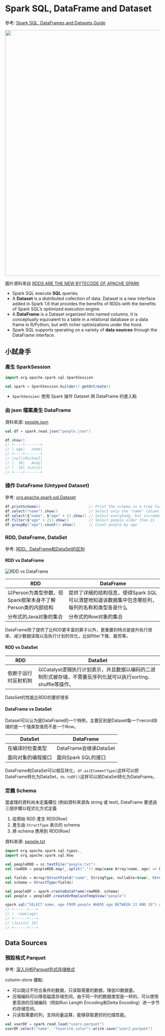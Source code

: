 # Spark SQL, DataFrame and Dataset

參考: [Spark SQL, DataFrames and Datasets Guide](http://spark.apache.org/docs/latest/sql-programming-guide.html)


<img src="https://ogirardot.files.wordpress.com/2015/05/future-of-spark.png" width="800">

圖片資料來自 [RDDS ARE THE NEW BYTECODE OF APACHE SPARK](https://ogirardot.wordpress.com/2015/05/29/rdds-are-the-new-bytecode-of-apache-spark/)

- Spark SQL execute **SQL** queries.
- A **Dataset** is a distributed collection of data. Dataset is a new interface added in Spark 1.6 that provides the benefits of RDDs with the benefits of Spark SQL’s optimized execution engine.
- A **DataFrame** is a Dataset organized into named columns. It is conceptually equivalent to a table in a relational database or a data frame in R/Python, but with richer optimizations under the hood.
- Spark SQL supports operating on a variety of **data sources** through the DataFrame interface.

## 小試身手

### 產生 SparkSession

```scala
import org.apache.spark.sql.SparkSession

val spark = SparkSession.builder().getOrCreate()
```
- `SparkSession`: 使用 Spark 操作 Dataset 與 DataFrame 的進入點

### 由 json 檔案產生 DataFrame
資料來源: [people.json](https://github.com/apache/spark/blob/master/examples/src/main/resources/people.json)

```scala
val df = spark.read.json("people.json")

df.show()
// +----+-------+
// | age|   name|
// +----+-------+
// |null|Michael|
// |  30|   Andy|
// |  19| Justin|
// +----+-------+
```

### 操作 DataFrame (Untyped Dataset)
參考: [org.apache.spark.sql.Dataset](http://spark.apache.org/docs/latest/api/scala/index.html#org.apache.spark.sql.Dataset)

```scala
df.printSchema()                      // Print the schema in a tree format
df.select("name").show()              // Select only the "name" column
df.select($"name", $"age" + 1).show() // Select everybody, but increment the age by 1
df.filter($"age" > 21).show()         // Select people older than 21
df.groupBy("age").count().show()      // Count people by age
```

### RDD, DataFrame, DataSet
參考: [RDD、DataFrame和DataSet的区别](http://www.jianshu.com/p/c0181667daa0)

#### RDD vs DataFrame
![RDD vs DataFrame](https://raw.githubusercontent.com/jacksu/utils4s/master/spark-knowledge/images/rdd-dataframe-dataset/rdd-dataframe.png)

RDD | DataFrame
----|----------
以Person为类型参数，但Spark框架本身不了解Person类的内部结构 | 提供了详细的结构信息，使得Spark SQL可以清楚地知道该数据集中包含哪些列，每列的名称和类型各是什么
分布式的Java对象的集合 | 分布式的Row对象的集合

DataFrame除了提供了比RDD更丰富的算子以外，更重要的特点是提升执行效率、减少数据读取以及执行计划的优化，比如filter下推、裁剪等。

#### RDD vs DataSet
RDD | DataSet
----|--------
依赖于运行时反射机制 | 以Catalyst逻辑执行计划表示，并且数据以编码的二进制形式被存储，不需要反序列化就可以执行sorting、shuffle等操作。

DataSet的性能比RDD的要好很多

#### DataFrame vs DataSet
Dataset可以认为是DataFrame的一个特例，主要区别是Dataset每一个record存储的是一个强类型值而不是一个Row。

DataSet | DataFrame
--------|-----------
在编译时检查类型 | DataFrame会继承DataSet
面向对象的编程接口 | 面向Spark SQL的接口

DataFrame和DataSet可以相互转化，`df.as[ElementType]`这样可以把DataFrame转化为DataSet，`ds.toDF()`这样可以把DataSet转化为DataFrame。

### 定義 Schema
當處理的資料尚未定義欄位 (例如資料來源為 string 或 text), DataFrame 要透過三個步驟以程式化方式定義

1. 從原始 RDD 產生 RDD[Row]
2. 產生由 `StructType` 表示的 schema 
3. 將 schema 應用到 RDD[Row]

資料來源: [people.txt](https://github.com/apache/spark/blob/master/examples/src/main/resources/people.txt)

```scala
import org.apache.spark.sql.types._
import org.apache.spark.sql.Row

val peopleRDD = sc.textFile("people.txt")
val rowRDD = peopleRDD.map(_.split(",")).map{case Array(name, age) => Row(name, age.trim.toInt)}

val fields = Array(StructField("name", StringType, nullable=true), StructField("age", IntegerType, nullable=true))
val schema = StructType(fields)

val peopleDF = spark.createDataFrame(rowRDD, schema)
val people = peopleDF.createOrReplaceTempView("people")

spark.sql("SELECT name, age FROM people WHERE age BETWEEN 13 AND 19").show()
// +------+---+
// |  name|age|
// +------+---+
// |Justin| 19|
// +------+---+
```

## Data Sources

### 預設格式 Parquet
參考: [深入分析Parquet列式存储格式](http://www.infoq.com/cn/articles/in-depth-analysis-of-parquet-column-storage-format)

column-store 優點:
- 可以跳过不符合条件的数据，只读取需要的数据，降低IO数据量。
- 压缩编码可以降低磁盘存储空间。由于同一列的数据类型是一样的，可以使用更高效的压缩编码（例如Run Length Encoding和Delta Encoding）进一步节约存储空间。
- 只读取需要的列，支持向量运算，能够获取更好的扫描性能。

```scala
val userDF = spark.read.load("users.parquet")
userDF.select("name", "favorite_color").write.save("user2.parquet")
```

